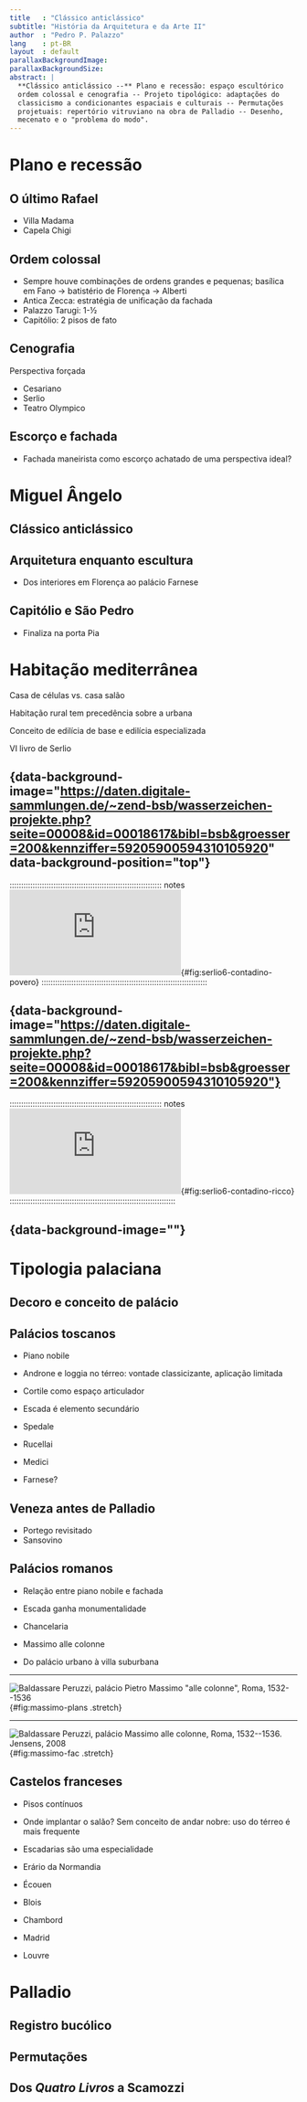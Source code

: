 ```yaml
---
title   : "Clássico anticlássico"
subtitle: "História da Arquitetura e da Arte II"
author  : "Pedro P. Palazzo"
lang    : pt-BR
layout  : default
parallaxBackgroundImage:
parallaxBackgroundSize:
abstract: |
  **Clássico anticlássico --** Plano e recessão: espaço escultórico
  ordem colossal e cenografia -- Projeto tipológico: adaptações do
  classicismo a condicionantes espaciais e culturais -- Permutações
  projetuais: repertório vitruviano na obra de Palladio -- Desenho,
  mecenato e o "problema do modo".
---
```


# Plano e recessão #

## O último Rafael ##

- Villa Madama
- Capela Chigi

## Ordem colossal ##

- Sempre houve combinações de ordens grandes e pequenas; basílica em
  Fano → batistério de Florença → Alberti
- Antica Zecca: estratégia de unificação da fachada
- Palazzo Tarugi: 1-½
- Capitólio: 2 pisos de fato

## Cenografia ##

Perspectiva forçada

- Cesariano
- Serlio
- Teatro Olympico

## Escorço e fachada ##

- Fachada maneirista como escorço achatado de uma perspectiva ideal?

# Miguel Ângelo #

## Clássico anticlássico ##

## Arquitetura enquanto escultura ##

- Dos interiores em Florença ao palácio Farnese

## Capitólio e São Pedro ##

- Finaliza na porta Pia

# Habitação mediterrânea #

Casa de células vs. casa salão

Habitação rural tem precedência sobre a urbana

Conceito de edilícia de base e edilícia especializada

VI livro de Serlio

## {data-background-image="https://daten.digitale-sammlungen.de/~zend-bsb/wasserzeichen-projekte.php?seite=00008&id=00018617&bibl=bsb&groesser=200&kennziffer=59205900594310105920" data-background-position="top"}

:::::::::::::::::::::::::::::::::::::::::::::::::::::::::::::::::: notes
![Sebastiano Serlio, VI livro de arquitetura, 1547--1551, casa do camponês pobre](https://daten.digitale-sammlungen.de/~zend-bsb/wasserzeichen-projekte.php?seite=00008&id=00018617&bibl=bsb&kennziffer=40204000404610104020){#fig:serlio6-contadino-povero}
::::::::::::::::::::::::::::::::::::::::::::::::::::::::::::::::::::::::

## {data-background-image="https://daten.digitale-sammlungen.de/~zend-bsb/wasserzeichen-projekte.php?seite=00008&id=00018617&bibl=bsb&groesser=200&kennziffer=59205900594310105920"}

:::::::::::::::::::::::::::::::::::::::::::::::::::::::::::::::::: notes
![Sebastiano Serlio, VI livro de arquitetura, 1547--1551, casa do camponês rico](https://daten.digitale-sammlungen.de/~zend-bsb/wasserzeichen-projekte.php?seite=00008&id=00018617&bibl=bsb&kennziffer=40204000404610104020){#fig:serlio6-contadino-ricco}
::::::::::::::::::::::::::::::::::::::::::::::::::::::::::::::::::::::::

## {data-background-image=""}

# Tipologia palaciana #

## Decoro e conceito de palácio ##

## Palácios toscanos ##

- Piano nobile
- Androne e loggia no térreo: vontade classicizante, aplicação limitada
- Cortile como espaço articulador
- Escada é elemento secundário

- Spedale
- Rucellai
- Medici
- Farnese?

## Veneza antes de Palladio ##

- Portego revisitado
- Sansovino

## Palácios romanos ##

- Relação entre piano nobile e fachada
- Escada ganha monumentalidade

- Chancelaria
- Massimo alle colonne
- Do palácio urbano à villa suburbana

* * * *

![Baldassare Peruzzi, palácio Pietro Massimo "alle colonne", Roma, 1532--1536](https://i.pinimg.com/originals/5f/e3/1a/5fe31acc40cebe20d2970c38b960cf1f.jpg){#fig:massimo-plans .stretch}

* * * *

![Baldassare Peruzzi, palácio Massimo alle colonne, Roma, 1532--1536. [Jensens, 2008](https://commons.wikimedia.org/wiki/File:Palazzo_Massimo_alle_Colonne.jpg)](https://upload.wikimedia.org/wikipedia/commons/thumb/6/66/Palazzo_Massimo_alle_Colonne.jpg/1280px-Palazzo_Massimo_alle_Colonne.jpg){#fig:massimo-fac .stretch}

## Castelos franceses ##

- Pisos contínuos
- Onde implantar o salão? Sem conceito de andar nobre: uso do térreo é
  mais frequente
- Escadarias são uma especialidade

- Erário da Normandia
- Écouen
- Blois
- Chambord
- Madrid
- Louvre

# Palladio #

## Registro bucólico ##

## Permutações ##

## Dos *Quatro Livros* a Scamozzi ##

